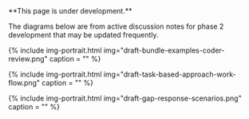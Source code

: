 
<div class="bg-info" markdown="1">
**This page is under development.**

The diagrams below are from active discussion notes for phase 2 development that may be updated frequently.

{% include img-portrait.html img="draft-bundle-examples-coder-review.png" caption = "" %}

{% include img-portrait.html img="draft-task-based-approach-work-flow.png" caption = "" %}

{% include img-portrait.html img="draft-gap-response-scenarios.png" caption = "" %}

</div>
